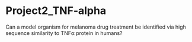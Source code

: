 # Project2_TNF-alpha
Can a model organism for melanoma drug treatment be identified via high sequence similarity to TNFα protein in humans?
